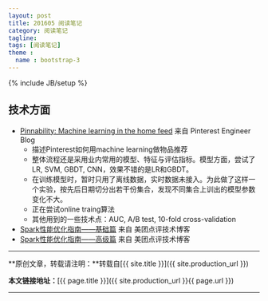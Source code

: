 ```yaml
---
layout: post
title: 201605 阅读笔记
category: 阅读笔记
tagline: 
tags: [阅读笔记]
theme :
  name : bootstrap-3
---
```

{% include JB/setup %}

## 技术方面

+ [Pinnability: Machine learning in the home feed](https://engineering.pinterest.com/blog/pinnability-machine-learning-home-feed)  来自 Pinterest Engineer Blog
  - 描述Pinterest如何用machine learning做物品推荐
  - 整体流程还是采用业内常用的模型、特征与评估指标。模型方面，尝试了LR, SVM, GBDT, CNN，效果不错的是LR和GBDT。
  - 在训练模型时，暂时只用了离线数据，实时数据未接入。为此做了这样一个实验，按先后日期切分出若干份集合，发现不同集合上训出的模型参数变化不大。
  - 正在尝试online traing算法
  - 其他用到的一些技术点：AUC, A/B test, 10-fold cross-validation
+ [Spark性能优化指南——基础篇](http://tech.meituan.com/spark-tuning-basic.html)  来自 美团点评技术博客
+ [Spark性能优化指南——高级篇](http://tech.meituan.com/spark-tuning-pro.html)    来自 美团点评技术博客


* * *

**原创文章，转载请注明：**转载自[{{ site.title }}]({{ site.production_url }})

**本文链接地址：**[{{ page.title }}]({{ site.production_url }}{{ page.url }})

* * *
